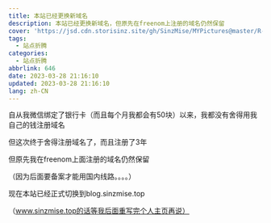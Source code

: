 ```yaml
---
title: 本站已经更换新域名
description: 本站已经更换新域名，但原先在freenom上注册的域名仍然保留
cover: 'https://jsd.cdn.storisinz.site/gh/SinzMise/MYPictures@master/R-C.70q39brxg8g0.webp'
tags:
  - 站点折腾
categories:
  - 站点折腾
abbrlink: 646
date: 2023-03-28 21:16:10
updated: 2023-03-28 21:16:10
lang: zh-CN
---
```

自从我微信绑定了银行卡（而且每个月我都会有50块）以来，我都没有舍得用我自己的钱注册域名

但这次终于舍得注册域名了，而且注册了3年

但原先我在freenom上面注册的域名仍然保留

（因为后面要备案才能用国内线路。。。。）

现在本站已经正式切换到blog.sinzmise.top

（www.sinzmise.top的话等我后面重写完个人主页再说）